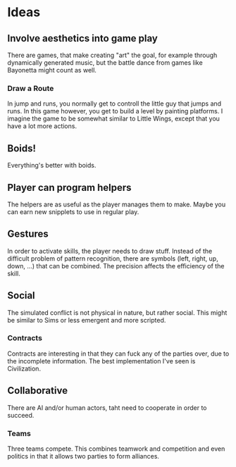 # Ideas

## Involve aesthetics into game play
There are games, that make creating "art" the goal, for example through
dynamically generated music, but the battle dance from games like Bayonetta
might count as well.

### Draw a Route
In jump and runs, you normally get to controll the little guy that jumps and
runs. In this game however, you get to build a level by painting platforms. I
imagine the game to be somewhat similar to Little Wings, except that you have a
lot more actions.

## Boids!
Everything's better with boids.

## Player can program helpers
The helpers are as useful as the player manages them to make. Maybe you can earn
new snipplets to use in regular play.

## Gestures
In order to activate skills, the player needs to draw stuff. Instead of the
difficult problem of pattern recognition, there are symbols (left, right, up,
down, ...) that can be combined. The precision affects the efficiency of the
skill.

## Social
The simulated conflict is not physical in nature, but rather social. This might
be similar to Sims or less emergent and more scripted.

### Contracts
Contracts are interesting in that they can fuck any of the parties over, due to
the incomplete information. The best implementation I've seen is Civilization.

## Collaborative
There are AI and/or human actors, taht need to cooperate in order to succeed.

### Teams
Three teams compete. This combines teamwork and competition and even politics in
that it allows two parties to form alliances.
